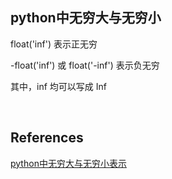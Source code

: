 ## python中无穷大与无穷小
float('inf') 表示正无穷

-float('inf') 或 float('-inf') 表示负无穷

其中，inf 均可以写成 Inf

&nbsp;
## References
[python中无穷大与无穷小表示](https://blog.csdn.net/hellojoy/article/details/81077019)
